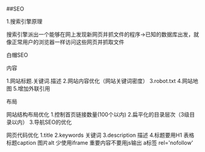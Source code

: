 ##SEO

1.搜索引擎原理

搜索引擎派出一个能够在网上发现新网页并抓文件的程序->已知的数据库出发，就像正常用户的浏览器一样访问这些网页并抓取文件

白帽SEO  

内容

1.网站标题.关键词.描述
2.网站内容优化（网站关键词密度）
3.robot.txt
4.网站地图
5.增加外联引用

布局


网站结构布局优化
1.控制首页链接数量(100个以内)
2.扁平化的目录层次（3级目录以内）
3.导航SEO的优化

网页代码优化
1.title 
2.keywords  关键词
3.description 描述
4.标题要用H1  表格标题caption  图片alt 少使用iframe 重要内容不要用js输出  a标签 rel='nofollow'
